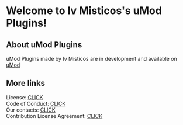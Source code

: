 # Welcome to Iv Misticos's uMod Plugins!

## About uMod Plugins

uMod Plugins made by Iv Misticos are in development and available on [uMod](https://umod.org)

## More links

License: [CLICK](LICENSE.md)\
Code of Conduct: [CLICK](CODE_OF_CONDUCT.md)\
Our contacts: [CLICK](CONTACTS.md)\
Contribution License Agreement: [CLICK](CLA.md)